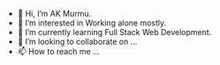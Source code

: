 - 👋 Hi, I’m AK Murmu.
- 👀 I’m interested in Working alone mostly.
- 🌱 I’m currently learning Full Stack Web Development.
- 💞️ I’m looking to collaborate on ...
- 📫 How to reach me ...

<!---
akmurmu83/akmurmu83 is a ✨ special ✨ repository because its `README.md` (this file) appears on your GitHub profile.
You can click the Preview link to take a look at your changes.
--->
